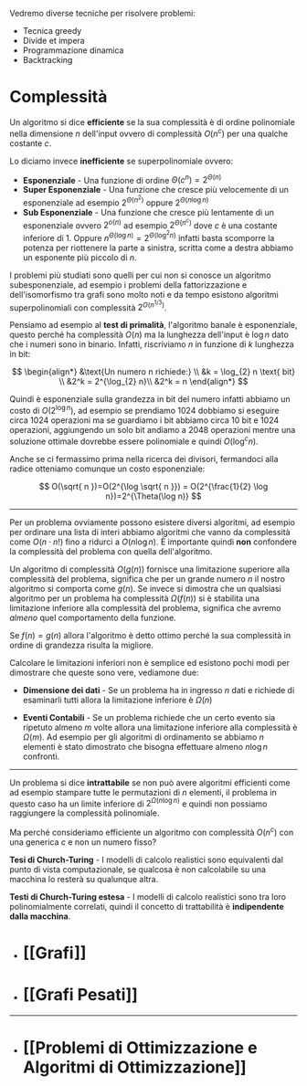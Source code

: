 Vedremo diverse tecniche per risolvere problemi:
- Tecnica greedy
- Divide et impera
- Programmazione dinamica
- Backtracking

# Complessità

Un algoritmo si dice **efficiente** se la sua complessità è di ordine polinomiale nella dimensione $n$ dell'input ovvero di complessità $O(n^ c)$ per una qualche costante $c$.

Lo diciamo invece **inefficiente** se superpolinomiale ovvero:

- **Esponenziale** - Una funzione di ordine $\Theta(c^ n)=2^{\Theta(n)}$
- **Super Esponenziale** - Una funzione che cresce più velocemente di un esponenziale ad esempio $2^{\Theta(n^2)}$ oppure $2^{\Theta(n\log n)}$
- **Sub Esponenziale** - Una funzione che cresce più lentamente di un esponenziale ovvero $2^ {o(n)}$ ad esempio $2^{\Theta(n^c)}$ dove $c$ è una costante inferiore di 1. Oppure $n^{\Theta(\log n)}=2^{\Theta(\log^2 n)}$ infatti basta scomporre la potenza per riottenere la parte a sinistra, scritta come a destra abbiamo un esponente più piccolo di $n$.

I problemi più studiati sono quelli per cui non si conosce un algoritmo subesponenziale, ad esempio i problemi della fattorizzazione e dell'isomorfismo tra grafi sono molto noti e da tempo esistono algoritmi superpolinomiali con complessità $2^{O(n^{1/3})}$.

Pensiamo ad esempio al **test di primalità**, l'algoritmo banale è esponenziale, questo perché ha complessità $O(n)$ ma la lunghezza dell'input è $\log n$ dato che i numeri sono in binario. Infatti, riscriviamo $n$ in funzione di $k$ lunghezza in bit:

$$
\begin{align*}
&\text{Un numero n richiede:} \\
&k = \log_{2} n \text{ bit} \\
&2^k = 2^{\log_{2} n}\\
&2^k = n
\end{align*}
$$

Quindi è esponenziale sulla grandezza in bit del numero infatti abbiamo un costo di $O(2^{\log n})$, ad esempio se prendiamo 1024 dobbiamo si eseguire circa 1024 operazioni ma se guardiamo i bit abbiamo circa 10 bit e 1024 operazioni, aggiungendo un solo bit andiamo a 2048 operazioni mentre una soluzione ottimale dovrebbe essere polinomiale e quindi $O(\log^c n)$.

Anche se ci fermassimo prima nella ricerca dei divisori, fermandoci alla radice otteniamo comunque un costo esponenziale:

$$
O(\sqrt{ n })=O(2^{\log \sqrt{ n }}) = O(2^{\frac{1}{2} \log n})=2^{\Theta(\log n)}
$$

---

Per un problema ovviamente possono esistere diversi algoritmi, ad esempio per ordinare una lista di interi abbiamo algoritmi che vanno da complessità come $O(n\cdot n!)$ fino a ridurci a $O(n \log n)$. È importante quindi **non** confondere la complessità del problema con quella dell'algoritmo.

Un algoritmo di complessità $O(g(n))$ fornisce una limitazione superiore alla complessità del problema, significa che per un grande numero $n$ il nostro algoritmo si comporta come $g(n)$. Se invece si dimostra che un qualsiasi algoritmo per un problema ha complessità $\Omega(f(n))$ si è stabilita una limitazione inferiore alla complessità del problema, significa che avremo _almeno_ quel comportamento della funzione.

Se $f(n)=g(n)$ allora l'algoritmo è detto ottimo perché la sua complessità in ordine di grandezza risulta la migliore.

Calcolare le limitazioni inferiori non è semplice ed esistono pochi modi per dimostrare che queste sono vere, vediamone due:

- **Dimensione dei dati** - Se un problema ha in ingresso $n$ dati e richiede di esaminarli tutti allora la limitazione inferiore è $\Omega(n)$

- **Eventi Contabili** - Se un problema richiede che un certo evento sia ripetuto almeno $m$ volte allora una limitazione inferiore alla complessità è $\Omega(m)$. Ad esempio per gli algoritmi di ordinamento se abbiamo $n$ elementi è stato dimostrato che bisogna effettuare almeno $n\log n$ confronti.

---

Un problema si dice **intrattabile** se non può avere algoritmi efficienti come ad esempio stampare tutte le permutazioni di $n$ elementi, il problema in questo caso ha un limite inferiore di $2^{\Omega(n\log n)}$ e quindi non possiamo raggiungere la complessità polinomiale.

Ma perché consideriamo efficiente un algoritmo con complessità $O(n^c)$ con una generica $c$ e non un numero fisso?

**Tesi di Church-Turing** - I modelli di calcolo realistici sono equivalenti dal punto di vista computazionale, se qualcosa è non calcolabile su una macchina lo resterà su qualunque altra.

**Testi di Church-Turing estesa** - I modelli di calcolo realistici sono tra loro polinomialmente correlati, quindi il concetto di trattabilità è **indipendente dalla macchina**.

- # [[Grafi]]
- # [[Grafi Pesati]]

---

- # [[Problemi di Ottimizzazione e Algoritmi di Ottimizzazione]]